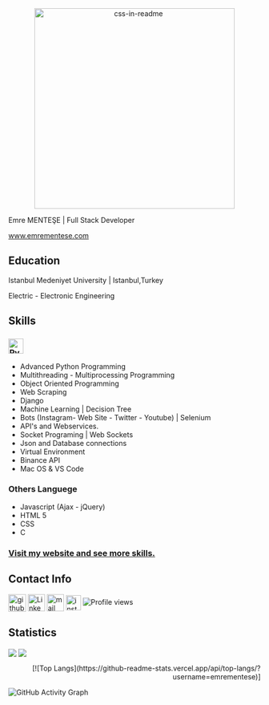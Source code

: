 <div align="center">
    <img src="example.svg" width="400" height="400" alt="css-in-readme">
</div>

Emre MENTEŞE | Full Stack Developer

www.emrementese.com

## Education
Istanbul Medeniyet University | Istanbul,Turkey

Electric - Electronic Engineering

## Skills
### [<img src='https://www.python.org/static/community_logos/python-logo-generic.svg' alt='Python' height='30'>](#)
  - Advanced Python Programming                                                                                                                                     
  - Multithreading - Multiprocessing Programming
  - Object Oriented Programming
  - Web Scraping
  - Django
  - Machine Learning | Decision Tree
  - Bots (Instagram- Web Site - Twitter - Youtube) | Selenium
  - API's and Webservices.
  - Socket Programing | Web Sockets
  - Json and Database connections
  - Virtual Environment
  - Binance API
  - Mac OS & VS Code


### Others Languege
  - Javascript (Ajax - jQuery)
  - HTML 5
  - CSS
  - C
### [Visit my website and see more skills.](http://www.emrementese.com/deneyim/)

## Contact Info
[<img src='https://img.shields.io/badge/GitHub-100000?style=for-the-badge&logo=github&logoColor=white' alt='github' align="center" height='35'>](https://github.com/emrementese)    [<img src='https://img.shields.io/badge/LinkedIn-0077B5?style=for-the-badge&logo=linkedin&logoColor=white' alt='LinkedIn' align="center" height='34'>](https://www.linkedin.com/in/emre-mente%C5%9Fe-b55044217/)    [<img src='https://img.shields.io/badge/Gmail-D14836?style=for-the-badge&logo=gmail&logoColor=white' alt='mail' align="center" height='34'>](https://mail.google.com/mail/u/0/?fs=1&tf=cm&source=mailto&su=Ol%C3%A1+Stefany&to=emrementese@gmail.com)   [<img src='https://img.shields.io/badge/Instagram-E4405F?style=for-the-badge&logo=instagram&logoColor=white' alt='instagram' align="center" height='30'>](https://www.instagram.com/emre_mentese/)  ![Profile views](https://gpvc.arturio.dev/emreeemntese) 

## Statistics

<p>
<p align="left">
  <img align="center" src="https://github-readme-stats.vercel.app/api?username=emrementese&count_private=true&show_icons=trueline_height=21&theme=github_dark">
  <img align="center" src="https://github-readme-streak-stats.herokuapp.com/?user=emrementese&theme=holi-theme">
  
 </p>
 <p align="right">
  [![Top Langs](https://github-readme-stats.vercel.app/api/top-langs/?username=emrementese)]
 </p>

</p>


![GitHub Activity Graph](https://activity-graph.herokuapp.com/graph?username=emrementese)  
